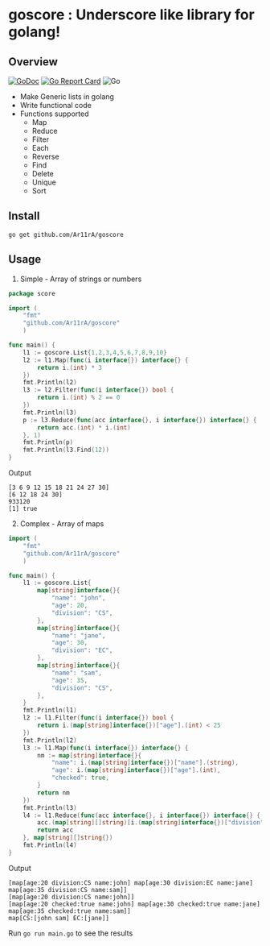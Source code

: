 # goscore : Underscore like library for golang!

## Overview
 
[![GoDoc](https://godoc.org/github.com/Ar11rA/goscore?status.svg)](https://godoc.org/github.com/Ar11rA/goscore)
[![Go Report Card](https://goreportcard.com/badge/github.com/Ar11rA/goscore)](https://goreportcard.com/report/github.com/Ar11rA/goscore)
![Go](https://github.com/Ar11rA/goscore/workflows/Go/badge.svg?branch=master)

- Make Generic lists in golang
- Write functional code
- Functions supported
    * Map
    * Reduce
    * Filter
    * Each 
    * Reverse
    * Find
    * Delete
    * Unique
    * Sort

## Install

```
go get github.com/Ar11rA/goscore
```

## Usage 

1. Simple - Array of strings or numbers

```go
package score

import (
	"fmt"
	"github.com/Ar11rA/goscore"
	)

func main() {
	l1 := goscore.List{1,2,3,4,5,6,7,8,9,10}
	l2 := l1.Map(func(i interface{}) interface{} {
		return i.(int) * 3
	})
	fmt.Println(l2)
	l3 := l2.Filter(func(i interface{}) bool {
		return i.(int) % 2 == 0
	})
	fmt.Println(l3)
	p := l3.Reduce(func(acc interface{}, i interface{}) interface{} {
		return acc.(int) * i.(int)
	}, 1)
	fmt.Println(p)
	fmt.Println(l3.Find(12))
}
```

Output

```shell script
[3 6 9 12 15 18 21 24 27 30]
[6 12 18 24 30]
933120
[1] true
```

2. Complex - Array of maps

```go
import (
	"fmt"
	"github.com/Ar11rA/goscore"
	)

func main() {
	l1 := goscore.List{
		map[string]interface{}{
			"name": "john",
			"age": 20,
			"division": "CS",
		},
		map[string]interface{}{
			"name": "jane",
			"age": 30,
			"division": "EC",
		},
		map[string]interface{}{
			"name": "sam",
			"age": 35,
			"division": "CS",
		},
	}
	fmt.Println(l1)
	l2 := l1.Filter(func(i interface{}) bool {
		return i.(map[string]interface{})["age"].(int) < 25
	})
	fmt.Println(l2)
	l3 := l1.Map(func(i interface{}) interface{} {
		nm := map[string]interface{}{
			"name": i.(map[string]interface{})["name"].(string),
			"age": i.(map[string]interface{})["age"].(int),
			"checked": true,
		}
		return nm
	})
	fmt.Println(l3)
	l4 := l1.Reduce(func(acc interface{}, i interface{}) interface{} {
		acc.(map[string][]string)[i.(map[string]interface{})["division"].(string)] = append(acc.(map[string][]string)[i.(map[string]interface{})["division"].(string)], i.(map[string]interface{})["name"].(string))
		return acc
	}, map[string][]string{})
	fmt.Println(l4)
}

```

Output
```shell script
[map[age:20 division:CS name:john] map[age:30 division:EC name:jane] map[age:35 division:CS name:sam]]
[map[age:20 division:CS name:john]]
[map[age:20 checked:true name:john] map[age:30 checked:true name:jane] map[age:35 checked:true name:sam]]
map[CS:[john sam] EC:[jane]]
```

Run `go run main.go` to see the results